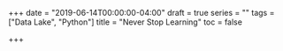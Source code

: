 +++
date = "2019-06-14T00:00:00-04:00"
draft = true
series = ""
tags = ["Data Lake", "Python"]
title = "Never Stop Learning"
toc = false

+++
